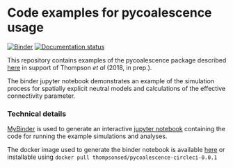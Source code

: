 # Code examples for pycoalescence usage
[![Binder](https://mybinder.org/badge.svg)](https://mybinder.org/v2/gh/thompsonsed/extinction_debt_eco_let/master)
[![Documentation status](https://readthedocs.org/projects/pycoalescence/badge/)](https://pycoalescence.readthedocs.io)


This repository contains examples of the pycoalescence package described [here](https://pycoalescence.readthedocs.io) 
in support of Thompson *et al* (2018, in prep.).

The binder jupyter notebook demonstrates an example of the simulation process for spatially explicit neutral models and
calculations of the effective connectivity parameter.

### Technical details

[MyBinder](https://mybinder.org/) is used to generate an interactive [jupyter notebook](http://jupyter.org/) containing
the code for running the example simulations and analyses.

The docker image used to generate the binder notebook is available 
[here](https://hub.docker.com/r/thompsonsed/pycoalescence-circleci-0.0.1/) or installable using
 `docker pull thompsonsed/pycoalescence-circleci-0.0.1` 